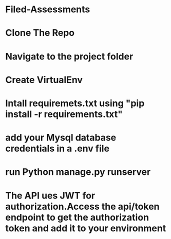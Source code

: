 # Filed-Assessments

# Clone The Repo
# Navigate to the project folder
# Create VirtualEnv
# Intall requiremets.txt using "pip install -r requirements.txt"
# add your Mysql database credentials in a .env file
# run Python manage.py runserver
# The API ues JWT for authorization.Access the api/token endpoint to get the authorization token and add it to your environment
